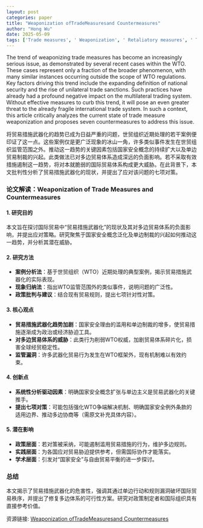 ```yaml
---
layout: post
categories: paper
title: "Weaponization ofTradeMeasuresand Countermeasures"
author: "Hong Wu"
date: 2025-05-09
tags: ['Trade measures', ' Weaponization', ' Retaliatory measures', ' Trade sanctions', ' Countermeasures', ' Multilateral trading system', ' WTO', ' National security', ' Unilateral trade sanctions']
---
```


The trend of weaponizing trade measures has become an increasingly serious issue, as demonstrated by several recent cases within the WTO. These cases represent only a fraction of the broader phenomenon, with many similar instances occurring outside the scope of WTO regulations. Key factors driving this trend include the expanding definition of national security and the rise of unilateral trade sanctions. Such practices have already had a profound negative impact on the multilateral trading system. Without effective measures to curb this trend, it will pose an even greater threat to the already fragile international trade system. In such a context, this article critically analyzes the current state of trade measure weaponization and proposes seven countermeasures to address this issue.

将贸易措施武器化的趋势已成为日益严重的问题，世贸组织近期处理的若干案例便印证了这一点。这些案例仅是更广泛现象的冰山一角，许多类似事件发生在世贸组织监管范围之外。推动这一趋势的关键因素包括国家安全概念的持续扩大以及单边贸易制裁的兴起。此类做法已对多边贸易体系造成深远的负面影响。若不采取有效措施遏制这一趋势，将对本就脆弱的国际贸易体系构成更大威胁。在此背景下，本文批判性分析了贸易措施武器化的现状，并提出了应对该问题的七项对策。

### **论文解读：Weaponization of Trade Measures and Countermeasures**  

#### **1. 研究目的**  
本文旨在探讨国际贸易中“贸易措施武器化”的现状及其对多边贸易体系的负面影响，并提出应对策略。研究聚焦于国家安全概念泛化及单边制裁的兴起如何推动这一趋势，并分析其潜在威胁。  

#### **2. 研究方法**  
- **案例分析法**：基于世贸组织（WTO）近期处理的典型案例，揭示贸易措施武器化的实际表现。  
- **现象归纳法**：指出WTO监管范围外的类似事件，说明问题的广泛性。  
- **政策批判与建议**：结合现有贸易规则，提出七项针对性对策。  

#### **3. 核心观点**  
- **贸易措施武器化趋势加剧**：国家安全理由的滥用和单边制裁的增多，使贸易措施逐渐成为政治或经济胁迫工具。  
- **对多边贸易体系的威胁**：此类行为削弱WTO权威，加剧贸易体系碎片化，损害全球经贸稳定性。  
- **监管漏洞**：许多武器化贸易行为发生在WTO框架外，现有机制难以有效约束。  

#### **4. 创新点**  
- **系统性分析驱动因素**：明确国家安全概念扩张与单边主义是贸易武器化的关键推手。  
- **提出七项对策**：可能包括强化WTO争端解决机制、明确国家安全例外条款的适用边界、推动多边协商等（需原文补充具体内容）。  

#### **5. 潜在影响**  
- **政策层面**：若对策被采纳，可能遏制滥用贸易措施的行为，维护多边规则。  
- **实践层面**：为各国应对贸易胁迫提供参考，但需国际协作才能落实。  
- **学术层面**：引发对“国家安全”与自由贸易平衡的进一步探讨。  

### **总结**  
本文揭示了贸易措施武器化的危害性，强调其通过单边行动和规则漏洞破坏国际贸易秩序，并提出了修复多边体系的可行性方案。研究对政策制定者和国际组织具有直接参考价值。

资源链接: [Weaponization ofTradeMeasuresand Countermeasures](https://papers.ssrn.com/sol3/papers.cfm?abstract_id=5247631)
